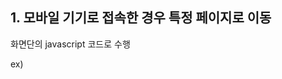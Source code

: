 ## 1. 모바일 기기로 접속한 경우 특정 페이지로 이동


화면단의 javascript 코드로 수행

ex)
<script language="javascript">
    var uAgent = navigator.userAgent.toLowerCase();
    
    var mobilePhones = new Array('iphone', 'ipod', 'ipad', 'android', 'blackberry', 'windows ce','nokia', 'webos', 'opera mini', 'sonyericsson', 'opera mobi', 'iemobile');
    for (var i = 0; i < mobilePhones.length; i++)
        if (uAgent.indexOf(mobilePhones[i]) != -1)
            document.location = "http://m.example.com";
</script>
